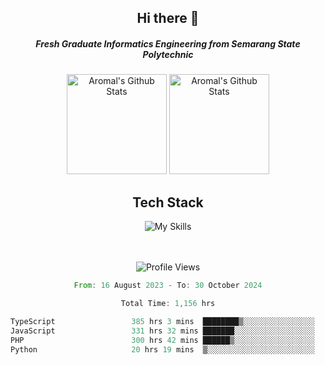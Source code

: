 <div align="center">
  <h2>Hi there 👋</h2>

  <h5>Fresh Graduate Informatics Engineering from Semarang State Polytechnic</h5>

  <img
    height="160"
    alt="Aromal's Github Stats"
    src="https://github-readme-stats.vercel.app/api?username=dafariski77&show_icons=true&theme=tokyonight&count_private=true"
  />
  <img
    alt="Aromal's Github Stats"
    height="160"
    src="https://github-readme-stats.vercel.app/api/top-langs/?username=dafariski77&layout=compact&theme=tokyonight"
  />

  <h2>Tech Stack</h2>
  
![My Skills](https://simpleskill.icons.workers.dev/svg?i=typescript,next.js,react,tailwindcss,shadcnui,reactquery,prisma,socketdotio,zod)

  <br /><br />
  <img src="https://komarev.com/ghpvc/?username=dafariski77&abbreviated=true" alt="Profile Views">
    
  <!--START_SECTION:waka-->

```rust
From: 16 August 2023 - To: 30 October 2024

Total Time: 1,156 hrs

TypeScript                 385 hrs 3 mins  ████████▒░░░░░░░░░░░░░░░░   32.93 %
JavaScript                 331 hrs 32 mins ███████░░░░░░░░░░░░░░░░░░   28.35 %
PHP                        300 hrs 42 mins ██████▒░░░░░░░░░░░░░░░░░░   25.72 %
Python                     20 hrs 19 mins  ▒░░░░░░░░░░░░░░░░░░░░░░░░   01.74 %
```

<!--END_SECTION:waka-->
</div>

